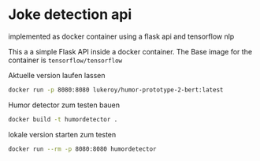 # Joke detection api

implemented as docker container using a flask api and tensorflow nlp

This a a simple Flask API inside a docker container.
The Base image for the container is `tensorflow/tensorflow`


Aktuelle version laufen lassen
```bash
docker run -p 8080:8080 lukeroy/humor-prototype-2-bert:latest
```
Humor detector zum testen bauen 
```bash
docker build -t humordetector .
```

lokale version starten zum testen 
```bash
docker run --rm -p 8080:8080 humordetector
```